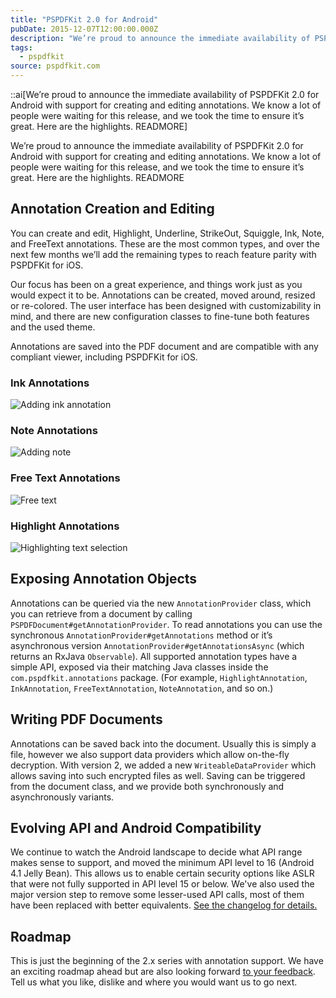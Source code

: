```yaml
---
title: "PSPDFKit 2.0 for Android"
pubDate: 2015-12-07T12:00:00.000Z
description: "We’re proud to announce the immediate availability of PSPDFKit 2.0 for Android with support for creating and editing annotations. We know a lot of people were waiting for this release, and we took the time to ensure it’s great. Here are the highlights. READMORE"
tags:
  - pspdfkit
source: pspdfkit.com
---
```


::ai[We’re proud to announce the immediate availability of PSPDFKit 2.0 for Android with support for creating and editing annotations. We know a lot of people were waiting for this release, and we took the time to ensure it’s great. Here are the highlights. READMORE]

We’re proud to announce the immediate availability of PSPDFKit 2.0 for Android with support for creating and editing annotations. We know a lot of people were waiting for this release, and we took the time to ensure it’s great. Here are the highlights.
READMORE

## Annotation Creation and Editing

You can create and edit, Highlight, Underline, StrikeOut, Squiggle, Ink, Note, and FreeText annotations. These are the most common types, and over the next few months we’ll add the remaining types to reach feature parity with PSPDFKit for iOS.

Our focus has been on a great experience, and things work just as you would expect it to be. Annotations can be created, moved around, resized or re-colored. The user interface has been designed with customizability in mind, and there are new configuration classes to fine-tune both features and the used theme.

Annotations are saved into the PDF document and are compatible with any compliant viewer, including PSPDFKit for iOS.

### Ink Annotations

![Adding ink annotation](/assets/img/pspdfkit/2015/pspdfkit-android-2-0/add_ink_annotation.gif)

### Note Annotations

![Adding note](/assets/img/pspdfkit/2015/pspdfkit-android-2-0/add_note.gif)

### Free Text Annotations

![Free text](/assets/img/pspdfkit/2015/pspdfkit-android-2-0/free_text.gif)

### Highlight Annotations

![Highlighting text selection](/assets/img/pspdfkit/2015/pspdfkit-android-2-0/highlight_text_selection.gif)

## Exposing Annotation Objects

Annotations can be queried via the new `AnnotationProvider` class, which you can retrieve from a document by calling `PSPDFDocument#getAnnotationProvider`. To read annotations you can use the synchronous `AnnotationProvider#getAnnotations` method or it’s asynchronous version `AnnotationProvider#getAnnotationsAsync` (which returns an RxJava `Observable`). All supported annotation types have a simple API, exposed via their matching Java classes inside the `com.pspdfkit.annotations` package. (For example, `HighlightAnnotation`, `InkAnnotation`, `FreeTextAnnotation`, `NoteAnnotation`, and so on.)

## Writing PDF Documents

Annotations can be saved back into the document. Usually this is simply a file, however we also support data providers which allow on-the-fly decryption. With version 2, we added a new `WriteableDataProvider` which allows saving into such encrypted files as well. Saving can be triggered from the document class, and we provide both synchronously and asynchronously variants.

## Evolving API and Android Compatibility

We continue to watch the Android landscape to decide what API range makes sense to support, and moved the minimum API level to 16 (Android 4.1 Jelly Bean). This allows us to enable certain security options like ASLR that were not fully supported in API level 15 or below. We've also used the major version step to remove some lesser-used API calls, most of them have been replaced with better equivalents. [See the changelog for details.](/changelog/android/#2.0.0)

## Roadmap

This is just the beginning of the 2.x series with annotation support. We have an exciting roadmap ahead but are also looking forward [to your feedback](mailto:peter+android@pspdfkit.com). Tell us what you like, dislike and where you would want us to go next.
